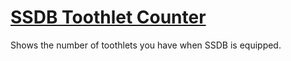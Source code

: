 # [SSDB Toothlet Counter](https://www.mousehuntgame.com/preferences.php?tab=mousehunt-improved-settings#mousehunt-improved-settings-feature-ssdb-teeth-counter)

Shows the number of toothlets you have when SSDB is equipped.
